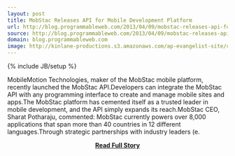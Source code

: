 ```yaml
---
layout: post
title: MobStac Releases API for Mobile Development Platform
url: http://blog.programmableweb.com/2013/04/09/mobstac-releases-api-for-mobile-development-platform/
source: http://blog.programmableweb.com/2013/04/09/mobstac-releases-api-for-mobile-development-platform/
domain: blog.programmableweb.com
image: http://kinlane-productions.s3.amazonaws.com/ap-evangelist-site/curated/screenshots/7396_blog_programmableweb_com.png
---
```

{% include JB/setup %}<p>MobileMotion Technologies, maker of the MobStac mobile platform, recently launched the MobStac API.Developers can integrate the MobStac API with any programming interface to create and manage mobile sites and apps.The MobStac platform has cemented itself as a trusted leader in mobile development, and the API simply expands its reach.MobStac CEO, Sharat Potharaju, commented: MobStac currently powers over 8,000 applications that span more than 40 countries in 12 different languages.Through strategic partnerships with industry leaders (e.</p>
<center><p><a href="http://blog.programmableweb.com/2013/04/09/mobstac-releases-api-for-mobile-development-platform/" style='padding:25px; font-sze:18px; font-weight: bold;'>Read Full Story</a></p></center>
